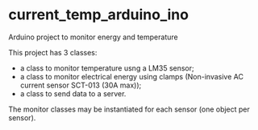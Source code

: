 current_temp_arduino_ino
========================

Arduino project to monitor energy and temperature

This project has 3 classes:
 - a class to monitor temperature usng a LM35 sensor;
 - a class to monitor electrical energy using clamps (Non-invasive AC current sensor SCT-013 (30A max));
 - a class to send data to a server.

The monitor classes may be instantiated for each sensor (one object per sensor).
